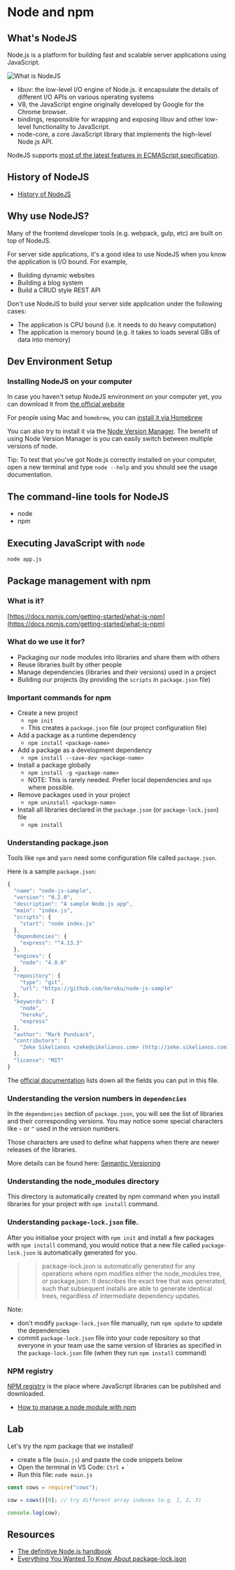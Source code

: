 # Node and npm

## What's NodeJS

Node.js is a platform for building fast and scalable server applications using JavaScript.

![What is NodeJS](../../.gitbook/assets/what_is_node.jpg)

* libuv: the low-level I/O engine of Node.js. it encapsulate the details of different I/O APIs on various operating systems
* V8, the JavaScript engine originally developed by Google for the Chrome browser.
* bindings, responsible for wrapping and exposing libuv and other low-level functionality to JavaScript.
* node-core, a core JavaScript library that implements the high-level Node.js API.

NodeJS supports [most of the latest features in ECMAScript specification](https://node.green/).

## History of NodeJS

* [History of NodeJS](https://blog.risingstack.com/history-of-node-js/)

## Why use NodeJS?

Many of the frontend developer tools \(e.g. webpack, gulp, etc\) are built on top of NodeJS.

For server side applications, it's a good idea to use NodeJS when you know the application is I/O bound. For example,

* Building dynamic websites
* Building a blog system
* Build a CRUD style REST API

Don't use NodeJS to build your server side application under the following cases:

* The application is CPU bound \(i.e. it needs to do heavy computation\)
* The application is memory bound \(e.g. it takes to loads several GBs of data into memory\)

## Dev Environment Setup

### Installing NodeJS on your computer

In case you haven't setup NodeJS environment on your computer yet, you can download it from [the official website](https://nodejs.org/en/download/)

For people using Mac and `homebrew`, you can [install it via Homebrew](https://shapeshed.com/setting-up-nodejs-and-npm-on-mac-osx/)

You can also try to install it via the [Node Version Manager](https://github.com/creationix/nvm). The benefit of using Node Version Manager is you can easily switch between multiple versions of node.

Tip: To test that you've got Node.js correctly installed on your computer, open a new terminal and type `node --help` and you should see the usage documentation.

## The command-line tools for NodeJS

* node
* npm

## Executing JavaScript with `node`

```bash
node app.js
```

## Package management with npm

### What is it?

[https://docs.npmjs.com/getting-started/what-is-npm](https://docs.npmjs.com/getting-started/what-is-npm)

### What do we use it for?

* Packaging our node modules into libraries and share them with others
* Reuse libraries built by other people
* Manage dependencies \(libraries and their versions\) used in a project
* Building our projects \(by providing the `scripts` in `package.json` file\)

### Important commands for npm

* Create a new project
  * `npm init`
  * This creates a `package.json` file \(our project configuration file\)
* Add a package as a runtime dependency
  * `npm install <package-name>`
* Add a package as a development dependency
  * `npm install --save-dev <package-name>`
* Install a package globally
  * `npm install -g <package-name>`
  * NOTE: This is rarely needed. Prefer local dependencies and `npx` where possible.
* Remove packages used in your project
  * `npm uninstall <package-name>`
* Install all libraries declared in the `package.json` \(or `package-lock.json`\) file
  * `npm install`

### Understanding package.json

Tools like `npm` and `yarn` need some configuration file called `package.json`.

Here is a sample `package.json`:

```javascript
{
  "name": "node-js-sample",
  "version": "0.2.0",
  "description": "A sample Node.js app",
  "main": "index.js",
  "scripts": {
    "start": "node index.js"
  },
  "dependencies": {
    "express": "^4.13.3"
  },
  "engines": {
    "node": "4.0.0"
  },
  "repository": {
    "type": "git",
    "url": "https://github.com/heroku/node-js-sample"
  },
  "keywords": [
    "node",
    "heroku",
    "express"
  ],
  "author": "Mark Pundsack",
  "contributors": [
    "Zeke Sikelianos <zeke@sikelianos.com> (http://zeke.sikelianos.com)"
  ],
  "license": "MIT"
}
```

The [official documentation](https://docs.npmjs.com/files/package.json) lists down all the fields you can put in this file.

### Understanding the version numbers in `dependencies`

In the `dependencies` section of `package.json`, you will see the list of libraries and their corresponding versions. You may notice some special characters like `~` or `^` used in the version numbers.

Those characters are used to define what happens when there are newer releases of the libraries.

More details can be found here: [Semantic Versioning](https://docs.npmjs.com/getting-started/semantic-versioning)

### Understanding the node\_modules directory

This directory is automatically created by npm command when you install libraries for your project with `npm install` command.

### Understanding `package-lock.json` file.

After you initialise your project with `npm init` and install a few packages with `npm install` command, you would notice that a new file called `package-lock.json` is automatically generated for you.

> > package-lock.json is automatically generated for any operations where npm modifies either the node\_modules tree, or package.json. It describes the exact tree that was generated, such that subsequent installs are able to generate identical trees, regardless of intermediate dependency updates.

Note:

* don't modify `package-lock.json` file manually, run `npm update` to update the dependencies
* commit `package-lock.json` file into your code repository so that everyone in your team use the same version of libraries as specified in the `package-lock.json` file \(when they run `npm install` command\)

### NPM registry

[NPM registry](https://www.npmjs.com/) is the place where JavaScript libraries can be published and downloaded.

* [How to manage a node module with npm](https://github.com/workshopper/how-to-npm)

## Lab

Let's try the npm package that we installed!

* create a file \(`main.js`\) and paste the code snippets below
* Open the terminal in VS Code: `Ctrl` + \`
* Run this file: `node main.js`

```javascript
const cows = require("cows");

cow = cows()[0]; // try different array indexes (e.g. 1, 2, 3)

console.log(cow);
```

## Resources

* [The definitive Node.js handbook](https://medium.freecodecamp.org/the-definitive-node-js-handbook-6912378afc6e)
* [Everything You Wanted To Know About package-lock.json](https://medium.com/@Quigley_Ja/everything-you-wanted-to-know-about-package-lock-json-b81911aa8ab8)

